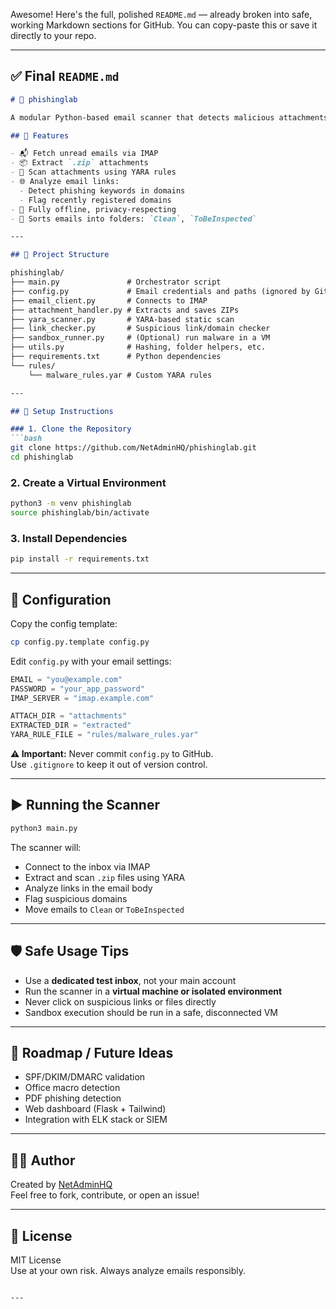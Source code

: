 Awesome! Here's the full, polished `README.md` — already broken into safe, working Markdown sections for GitHub. You can copy-paste this or save it directly to your repo.

---

## ✅ Final `README.md`

```markdown
# 🧪 phishinglab

A modular Python-based email scanner that detects malicious attachments and suspicious links — **without using paid APIs like VirusTotal**.

## 🚀 Features

- 📬 Fetch unread emails via IMAP
- 📦 Extract `.zip` attachments
- 🧪 Scan attachments using YARA rules
- 🌐 Analyze email links:
  - Detect phishing keywords in domains
  - Flag recently registered domains
- 🔐 Fully offline, privacy-respecting
- 📁 Sorts emails into folders: `Clean`, `ToBeInspected`

---

## 📁 Project Structure

phishinglab/
├── main.py               # Orchestrator script  
├── config.py             # Email credentials and paths (ignored by Git)  
├── email_client.py       # Connects to IMAP  
├── attachment_handler.py # Extracts and saves ZIPs  
├── yara_scanner.py       # YARA-based static scan  
├── link_checker.py       # Suspicious link/domain checker  
├── sandbox_runner.py     # (Optional) run malware in a VM  
├── utils.py              # Hashing, folder helpers, etc.  
├── requirements.txt      # Python dependencies  
└── rules/  
    └── malware_rules.yar # Custom YARA rules

---

## 🔧 Setup Instructions

### 1. Clone the Repository
```bash
git clone https://github.com/NetAdminHQ/phishinglab.git
cd phishinglab
```

### 2. Create a Virtual Environment
```bash
python3 -m venv phishinglab
source phishinglab/bin/activate
```

### 3. Install Dependencies
```bash
pip install -r requirements.txt
```

---

## 🔐 Configuration

Copy the config template:
```bash
cp config.py.template config.py
```

Edit `config.py` with your email settings:
```python
EMAIL = "you@example.com"
PASSWORD = "your_app_password"
IMAP_SERVER = "imap.example.com"

ATTACH_DIR = "attachments"
EXTRACTED_DIR = "extracted"
YARA_RULE_FILE = "rules/malware_rules.yar"
```

**⚠️ Important:** Never commit `config.py` to GitHub.  
Use `.gitignore` to keep it out of version control.

---

## ▶️ Running the Scanner

```bash
python3 main.py
```

The scanner will:
- Connect to the inbox via IMAP  
- Extract and scan `.zip` files using YARA  
- Analyze links in the email body  
- Flag suspicious domains  
- Move emails to `Clean` or `ToBeInspected`

---

## 🛡️ Safe Usage Tips

- Use a **dedicated test inbox**, not your main account
- Run the scanner in a **virtual machine or isolated environment**
- Never click on suspicious links or files directly
- Sandbox execution should be run in a safe, disconnected VM

---

## 🧪 Roadmap / Future Ideas

- SPF/DKIM/DMARC validation
- Office macro detection
- PDF phishing detection
- Web dashboard (Flask + Tailwind)
- Integration with ELK stack or SIEM

---

## 👨‍💻 Author

Created by [NetAdminHQ](https://github.com/NetAdminHQ)  
Feel free to fork, contribute, or open an issue!

---

## 📄 License

MIT License  
Use at your own risk. Always analyze emails responsibly.
```

---
